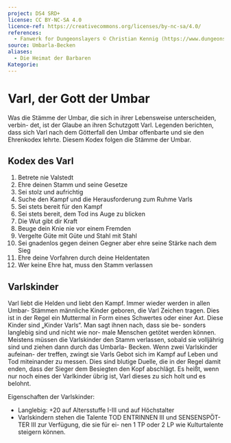 ```yaml
---
project: DS4 SRD+
license: CC BY-NC-SA 4.0
licence-ref: https://creativecommons.org/licenses/by-nc-sa/4.0/
references:
  - Fanwerk for Dungeonslayers © Christian Kennig (https://www.dungeonslayers.net/)
source: Umbarla-Becken
aliases:
  - Die Heimat der Barbaren
Kategorie:
---
```


# Varl, der Gott der Umbar
Was die Stämme der Umbar, die sich in ihrer Lebensweise unterscheiden, verbin- det, ist der Glaube an ihren Schutzgott Varl. Legenden berichten, dass sich Varl nach dem Götterfall den Umbar offenbarte und sie den Ehrenkodex lehrte. Diesem Kodex folgen die Stämme der Umbar.

## Kodex des Varl
1. Betrete nie Valstedt
2. Ehre deinen Stamm und seine Gesetze
3. Sei stolz und aufrichtig
4. Suche den Kampf und die Herausforderung zum Ruhme Varls
5. Sei stets bereit für den Kampf
6. Sei stets bereit, dem Tod ins Auge zu blicken
7. Die Wut gibt dir Kraft
8. Beuge dein Knie nie vor einem Fremden
9. Vergelte Güte mit Güte und Stahl mit Stahl
10. Sei gnadenlos gegen deinen Gegner aber ehre seine Stärke nach dem Sieg
11. Ehre deine Vorfahren durch deine Heldentaten
12. Wer keine Ehre hat, muss den Stamm verlassen

## Varlskinder
Varl liebt die Helden und liebt den Kampf. Immer wieder werden in allen Umbar- Stämmen männliche Kinder geboren, die Varl Zeichen tragen. Dies ist in der Regel ein Muttermal in Form eines Schwertes oder einer Axt. Diese Kinder sind „Kinder Varls“. Man sagt ihnen nach, dass sie be- sonders langlebig sind und nicht wie nor- male Menschen getötet werden können. Meistens müssen die Varlskinder den Stamm verlassen, sobald sie volljährig sind und ziehen dann durch das Umbarla- Becken. Wenn zwei Varlskinder aufeinan- der treffen, zwingt sie Varls Gebot sich im Kampf auf Leben und Tod miteinander zu messen. Dies sind blutige Duelle, die in der Regel damit enden, dass der Sieger dem Besiegten den Kopf abschlägt. Es heißt, wenn nur noch eines der Varlkinder übrig ist, Varl dieses zu sich holt und es belohnt.

Eigenschaften der Varlskinder:
- Langlebig: +20 auf Altersstuffe I-III und auf Höchstalter
- Varlskindern stehen die Talente TOD ENTRINNEN III und SENSENSPÖT- TER III zur Verfügung, die sie für ei- nen 1 TP oder 2 LP wie Kulturtalente steigern können.
